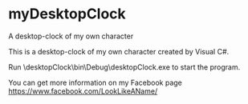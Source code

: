 # myDesktopClock
A desktop-clock of my own character

This is a desktop-clock of my own character created by Visual C#.

Run \desktopClock\bin\Debug\desktopClock.exe to start the program.

You can get more information on my Facebook page https://www.facebook.com/LookLikeAName/
